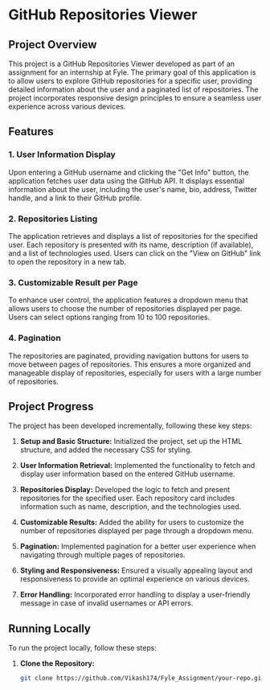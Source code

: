 # GitHub Repositories Viewer

## Project Overview

This project is a GitHub Repositories Viewer developed as part of an assignment for an internship at Fyle. The primary goal of this application is to allow users to explore GitHub repositories for a specific user, providing detailed information about the user and a paginated list of repositories. The project incorporates responsive design principles to ensure a seamless user experience across various devices.

## Features

### 1. User Information Display

Upon entering a GitHub username and clicking the "Get Info" button, the application fetches user data using the GitHub API. It displays essential information about the user, including the user's name, bio, address, Twitter handle, and a link to their GitHub profile.

### 2. Repositories Listing

The application retrieves and displays a list of repositories for the specified user. Each repository is presented with its name, description (if available), and a list of technologies used. Users can click on the "View on GitHub" link to open the repository in a new tab.

### 3. Customizable Result per Page

To enhance user control, the application features a dropdown menu that allows users to choose the number of repositories displayed per page. Users can select options ranging from 10 to 100 repositories.

### 4. Pagination

The repositories are paginated, providing navigation buttons for users to move between pages of repositories. This ensures a more organized and manageable display of repositories, especially for users with a large number of repositories.

## Project Progress

The project has been developed incrementally, following these key steps:

1. **Setup and Basic Structure:** Initialized the project, set up the HTML structure, and added the necessary CSS for styling.

2. **User Information Retrieval:** Implemented the functionality to fetch and display user information based on the entered GitHub username.

3. **Repositories Display:** Developed the logic to fetch and present repositories for the specified user. Each repository card includes information such as name, description, and the technologies used.

4. **Customizable Results:** Added the ability for users to customize the number of repositories displayed per page through a dropdown menu.

5. **Pagination:** Implemented pagination for a better user experience when navigating through multiple pages of repositories.

6. **Styling and Responsiveness:** Ensured a visually appealing layout and responsiveness to provide an optimal experience on various devices.

7. **Error Handling:** Incorporated error handling to display a user-friendly message in case of invalid usernames or API errors.

## Running Locally

To run the project locally, follow these steps:

1. **Clone the Repository:**
   ```bash
   git clone https://github.com/Vikash174/Fyle_Assignment/your-repo.git
